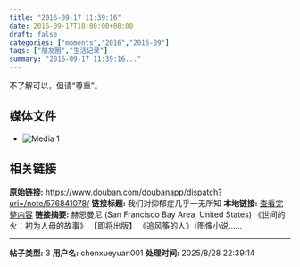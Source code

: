 ```yaml
---
title: "2016-09-17 11:39:16"
date: 2016-09-17T10:00:00+08:00
draft: false
categories: ["moments","2016","2016-09"]
tags: ["朋友圈","生活记录"]
summary: "2016-09-17 11:39:16..."
---
```


不了解可以，但请“尊重”。

## 媒体文件

- ![Media 1](/Moments/photos/2016-09-17/201609171139160.jpg)

## 相关链接

**原始链接:** https://www.douban.com/doubanapp/dispatch?uri=/note/576841078/
**链接标题:** 我们对抑郁症几乎一无所知
**本地链接:** [查看完整内容](/link_content/2016/09/2016-09-17/link_content/)
**链接摘要:** 赫恩曼尼
        (San Francisco Bay Area, United States)
    《世间的火：初为人母的故事》 【即将出版】 《追风筝的人》（图像小说......

---

**帖子类型:** 3
**用户名:** chenxueyuan001
**处理时间:** 2025/8/28 22:39:14